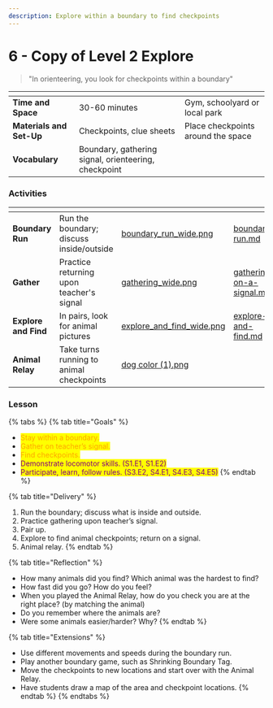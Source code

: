 ```yaml
---
description: Explore within a boundary to find checkpoints
---
```


# 6 - Copy of Level 2 Explore

> "In orienteering, you look for checkpoints within a boundary"

<table data-view="cards"><thead><tr><th></th><th></th><th></th></tr></thead><tbody><tr><td><strong>Time and Space</strong></td><td>30-60 minutes</td><td>Gym, schoolyard or local park</td></tr><tr><td><strong>Materials and Set-Up</strong></td><td>Checkpoints, clue sheets</td><td>Place checkpoints around the space</td></tr><tr><td><strong>Vocabulary</strong></td><td>Boundary, gathering signal, orienteering, checkpoint</td><td></td></tr></tbody></table>

### Activities

<table data-view="cards"><thead><tr><th></th><th></th><th data-hidden data-card-cover data-type="files"></th><th data-hidden data-card-target data-type="content-ref"></th></tr></thead><tbody><tr><td><strong>Boundary Run</strong></td><td>Run the boundary; discuss inside/outside</td><td><a href="../../.gitbook/assets/boundary_run_wide.png">boundary_run_wide.png</a></td><td><a href="../../activities/boundary-run.md">boundary-run.md</a></td></tr><tr><td><strong>Gather</strong> </td><td>Practice returning upon teacher's signal</td><td><a href="../../.gitbook/assets/gathering_wide.png">gathering_wide.png</a></td><td><a href="../../activities/gathering-on-a-signal.md">gathering-on-a-signal.md</a></td></tr><tr><td><strong>Explore and Find</strong></td><td>In pairs, look for animal pictures</td><td><a href="../../.gitbook/assets/explore_and_find_wide.png">explore_and_find_wide.png</a></td><td><a href="../../activities/explore-and-find.md">explore-and-find.md</a></td></tr><tr><td><strong>Animal Relay</strong></td><td>Take turns running to animal checkpoints</td><td><a href="../../.gitbook/assets/dog color (1).png">dog color (1).png</a></td><td></td></tr></tbody></table>

### Lesson

{% tabs %}
{% tab title="Goals" %}
* <mark style="color:orange;">Stay within a boundary.</mark>
* <mark style="color:orange;">Gather on teacher’s signal.</mark>&#x20;
* <mark style="color:orange;">Find checkpoints.</mark>
* <mark style="color:purple;">Demonstrate locomotor skills. (S1.E1, S1.E2)</mark>&#x20;
* <mark style="color:purple;">Participate, learn, follow rules. (S3.E2, S4.E1, S4.E3, S4.E5)</mark>
{% endtab %}

{% tab title="Delivery" %}
1. Run the boundary; discuss what is inside and outside.
2. Practice gathering upon teacher’s signal.&#x20;
3. Pair up.
4. Explore to find animal checkpoints; return on a signal.&#x20;
5. Animal relay.
{% endtab %}

{% tab title="Reflection" %}
* How many animals did you find? Which animal was the hardest to find?
* How fast did you go? How do you feel?
* When you played the Animal Relay, how do you check you are at the right place? (by matching the animal)
* Do you remember where the animals are?
* Were some animals easier/harder? Why?
{% endtab %}

{% tab title="Extensions" %}
* Use different movements and speeds during the boundary run.
* Play another boundary game, such as Shrinking Boundary Tag.
* Move the checkpoints to new locations and start over with the Animal Relay.
* Have students draw a map of the area and checkpoint locations.
{% endtab %}
{% endtabs %}



